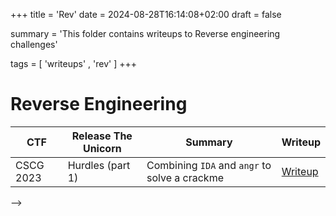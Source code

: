 +++
title = 'Rev'
date = 2024-08-28T16:14:08+02:00
draft = false

summary = 'This folder contains writeups to Reverse engineering challenges'

tags = [ 'writeups' , 'rev' ]
+++

# Reverse Engineering
| CTF | Release The Unicorn | Summary | Writeup |
|--|--|--|--|
| CSCG 2023 | Hurdles (part 1) | Combining `IDA` and `angr` to solve a crackme | [Writeup](2023-04-23-CSCG2023-hurdles_part1.md)
 -->